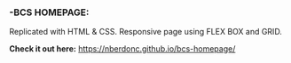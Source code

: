 ### -BCS HOMEPAGE: 

Replicated with HTML & CSS. Responsive page using FLEX BOX and GRID.

**Check it out here:** https://nberdonc.github.io/bcs-homepage/
